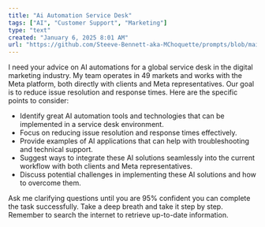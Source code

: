 ```yaml
---
title: "Ai Automation Service Desk"
tags: ["AI", "Customer Support", "Marketing"]
type: "text"
created: "January 6, 2025 8:01 AM"
url: "https://github.com/Steeve-Bennett-aka-MChoquette/prompts/blob/main/ai_automation_service_desk.md"
---
```


I need your advice on AI automations for a global service desk in the digital marketing industry. My team operates in 49 markets and works with the Meta platform, both directly with clients and Meta representatives. Our goal is to reduce issue resolution and response times. Here are the specific points to consider:

- Identify great AI automation tools and technologies that can be implemented in a service desk environment.
- Focus on reducing issue resolution and response times effectively.
- Provide examples of AI applications that can help with troubleshooting and technical support.
- Suggest ways to integrate these AI solutions seamlessly into the current workflow with both clients and Meta representatives.
- Discuss potential challenges in implementing these AI solutions and how to overcome them.

Ask me clarifying questions until you are 95% confident you can complete the task successfully. Take a deep breath and take it step by step. Remember to search the internet to retrieve up-to-date information.